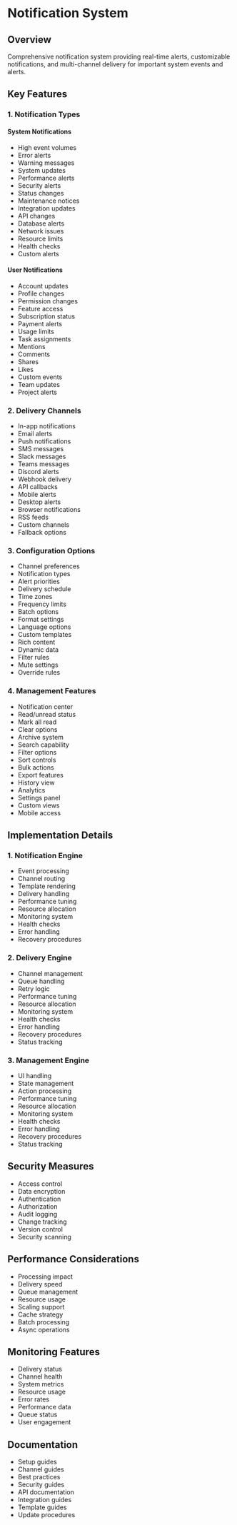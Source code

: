 # Notification System

## Overview

Comprehensive notification system providing real-time alerts, customizable notifications, and multi-channel delivery for important system events and alerts.

## Key Features

### 1. Notification Types

#### System Notifications

- High event volumes
- Error alerts
- Warning messages
- System updates
- Performance alerts
- Security alerts
- Status changes
- Maintenance notices
- Integration updates
- API changes
- Database alerts
- Network issues
- Resource limits
- Health checks
- Custom alerts

#### User Notifications

- Account updates
- Profile changes
- Permission changes
- Feature access
- Subscription status
- Payment alerts
- Usage limits
- Task assignments
- Mentions
- Comments
- Shares
- Likes
- Custom events
- Team updates
- Project alerts

### 2. Delivery Channels

- In-app notifications
- Email alerts
- Push notifications
- SMS messages
- Slack messages
- Teams messages
- Discord alerts
- Webhook delivery
- API callbacks
- Mobile alerts
- Desktop alerts
- Browser notifications
- RSS feeds
- Custom channels
- Fallback options

### 3. Configuration Options

- Channel preferences
- Notification types
- Alert priorities
- Delivery schedule
- Time zones
- Frequency limits
- Batch options
- Format settings
- Language options
- Custom templates
- Rich content
- Dynamic data
- Filter rules
- Mute settings
- Override rules

### 4. Management Features

- Notification center
- Read/unread status
- Mark all read
- Clear options
- Archive system
- Search capability
- Filter options
- Sort controls
- Bulk actions
- Export features
- History view
- Analytics
- Settings panel
- Custom views
- Mobile access

## Implementation Details

### 1. Notification Engine

- Event processing
- Channel routing
- Template rendering
- Delivery handling
- Performance tuning
- Resource allocation
- Monitoring system
- Health checks
- Error handling
- Recovery procedures

### 2. Delivery Engine

- Channel management
- Queue handling
- Retry logic
- Performance tuning
- Resource allocation
- Monitoring system
- Health checks
- Error handling
- Recovery procedures
- Status tracking

### 3. Management Engine

- UI handling
- State management
- Action processing
- Performance tuning
- Resource allocation
- Monitoring system
- Health checks
- Error handling
- Recovery procedures
- Status tracking

## Security Measures

- Access control
- Data encryption
- Authentication
- Authorization
- Audit logging
- Change tracking
- Version control
- Security scanning

## Performance Considerations

- Processing impact
- Delivery speed
- Queue management
- Resource usage
- Scaling support
- Cache strategy
- Batch processing
- Async operations

## Monitoring Features

- Delivery status
- Channel health
- System metrics
- Resource usage
- Error rates
- Performance data
- Queue status
- User engagement

## Documentation

- Setup guides
- Channel guides
- Best practices
- Security guides
- API documentation
- Integration guides
- Template guides
- Update procedures
